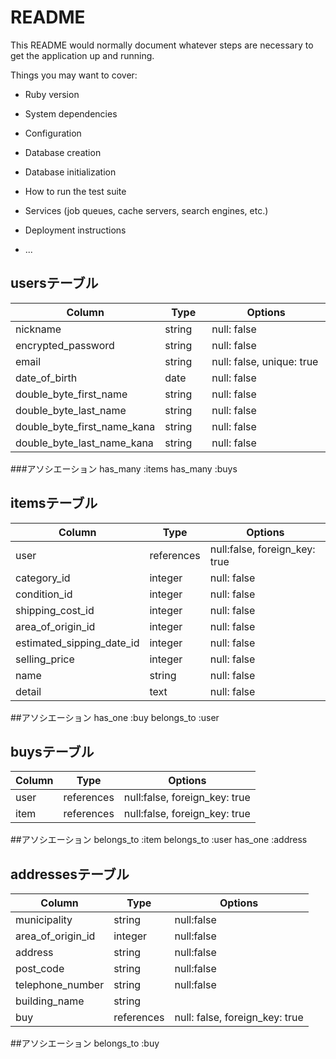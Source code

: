 # README

This README would normally document whatever steps are necessary to get the
application up and running.

Things you may want to cover:

* Ruby version

* System dependencies

* Configuration

* Database creation

* Database initialization

* How to run the test suite

* Services (job queues, cache servers, search engines, etc.)

* Deployment instructions

* ...
## usersテーブル

|Column                      |Type      |Options                 |
|--------------------------  |------- |------------------------- |
| nickname        　         | string　| null: false　　　　　　　　  |
| encrypted_password         | string | null: false               | 
| email                      | string | null: false, unique: true |
| date_of_birth              | date   | null: false               |
| double_byte_first_name     | string | null: false               |
| double_byte_last_name      | string | null: false               |
| double_byte_first_name_kana| string | null: false               |
| double_byte_last_name_kana | string | null: false               |

###アソシエーション
has_many :items
has_many :buys

## itemsテーブル

|Column                     |Type         |Options                         |
|-------------------------- |------------ |------------------------------- |
| user                      | references  | null:false, foreign_key: true  |
| category_id               | integer     | null: false                    |
| condition_id              | integer     | null: false                    |
| shipping_cost_id          | integer     | null: false                    |
| area_of_origin_id         | integer     | null: false                    |
| estimated_sipping_date_id | integer     | null: false                    |
| selling_price             | integer     | null: false                    |
| name                      | string      | null: false                    |
| detail                    | text        | null: false                    |
##アソシエーション
has_one :buy
belongs_to :user

## buysテーブル

|Column            |Type    |Options                            |
|----------------- |----------- |------------------------------ |
| user             | references | null:false, foreign_key: true |
| item             | references | null:false, foreign_key: true |

##アソシエーション
belongs_to :item
belongs_to :user
has_one :address

## addressesテーブル
|Column            |Type    |Options                            |
|----------------- |----------- |------------------------------ |
| municipality     | string     | null:false                    |
| area_of_origin_id| integer    | null:false                    |
| address          | string     | null:false                    |
| post_code        | string     | null:false                    | 
| telephone_number | string     | null:false                    |
| building_name    | string     |                               |
| buy              | references | null: false, foreign_key: true|
##アソシエーション
belongs_to :buy